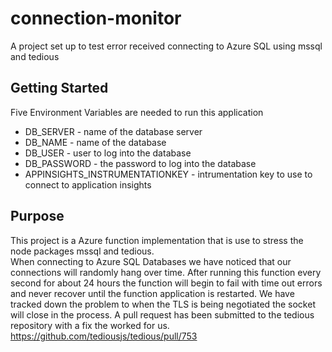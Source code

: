 # connection-monitor

A project set up to test error received connecting to Azure SQL using mssql and tedious

## Getting Started

Five Environment Variables are needed to run this application

- DB_SERVER - name of the database server
- DB_NAME - name of the database
- DB_USER - user to log into the database
- DB_PASSWORD - the password to log into the database
- APPINSIGHTS_INSTRUMENTATIONKEY - intrumentation key to use to connect to application insights

## Purpose

This project is a Azure function implementation that is use to stress the node packages mssql and tedious.  
When connecting to Azure SQL Databases we have noticed that our connections will randomly hang over time.
After running this function every second for about 24 hours the function will begin to fail with time out errors
and never recover until the function application is restarted. We have tracked down the problem to when the TLS is being
negotiated the socket will close in the process. A pull request has been submitted to the tedious repository with a fix
the worked for us. https://github.com/tediousjs/tedious/pull/753
